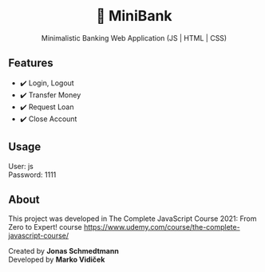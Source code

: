 <br />
<div align="center">
<h1 align="center">🏦 MiniBank</h1>

  <p align="center">
    Minimalistic Banking Web Application (JS | HTML | CSS)
  </p>
</div>

## Features
- ✔️ Login, Logout
- ✔️ Transfer Money
- ✔️ Request Loan
- ✔️ Close Account

## Usage
User: js <br/>
Password: 1111

## About
This project was developed in The Complete JavaScript Course 2021: From Zero to Expert! course
https://www.udemy.com/course/the-complete-javascript-course/

Created by **Jonas Schmedtmann** <br/>
Developed by **Marko Vidiček**
